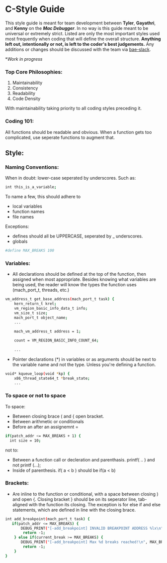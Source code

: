 # C-Style Guide
This style guide is meant for team development between **Tyler**, **Gayathri**, and **Kenny** on the ***Mac Debugger***. In no way is this guide meant to be universal or extremely strict. Listed are only the most important styles used most frequently when coding that will define the overall structure. **Anything left out, intentionally or not, is left to the coder's best judgements.** Any additions or changes should be discussed with the team via [bae-slack]. 
  
**Work in progress*  
  
### Top Core Philosophies:  
1. Maintainability  
2. Consistency  
3. Readability  
4. Code Density  
  
With maintainability taking priority to all coding styles preceding it.  
### Coding 101:  
All functions should be readable and obvious. When a function gets too complicated, use seperate functions to augment that.  
  
## Style:  
### Naming Conventions:  
When in doubt: lower-case seperated by underscores. Such as:  
```sh
int this_is_a_variable;
```
  
To name a few, this should adhere to  
- local variables  
- function names  
- file names  
  
Exceptions:  
- defines should all be UPPERCASE, seperated by _ underscores.  
- globals  
```sh
#define MAX_BREAKS 100
```  
  
### Variables:  
- All declarations should be defined at the top of the function, then assigned when most appropriate. Besides knowing what variables are being used, the reader will know the types the function uses (mach_port_t, threads, etc.)  
  
```sh
vm_address_t get_base_address(mach_port_t task) {
    kern_return_t kret;
    vm_region_basic_info_data_t info;
    vm_size_t size;
    mach_port_t object_name;
    ...
    
    mach_vm_address_t address = 1;

    count = VM_REGION_BASIC_INFO_COUNT_64;
    
    ...
```
- Pointer declarations (*) in variables or as arguments should be next to the variable name and not the type. Unless you're defining a function.  
```sh
void* kqueue_loop(void *kp) {
    x86_thread_state64_t *break_state;
    ...
```
  
### To    space or not to space  
To space:  
- Between closing brace ( and { open bracket.  
- Between arithmetic or conditionals  
- Before an after an assignemnt =  
```sh
if(patch_addr <= MAX_BREAKS + 1) {
  int size = 10;
```  
  
not to:  
- Between a function call or decleration and parenthasis. printf( .. ) and not printf (...);  
- Inside of parenthesis. if( a < b ) should be if(a < b)  
### Brackets:  
- Are inline to the function or conditional, with a space between closing ) and open {. Closing bracket } should be on its seperator line, tab-aligned with the function its closing. The exception is for else if and else statements, which are defined in line with the closing brace.  
```sh
int add_breakpoint(mach_port_t task) {
   if(patch_addr <= MAX_BREAKS) {
       DEBUG_PRINT("[-add_breakpoint] INVALID BREAKPOINT ADDRESS %lx\n", patch_addr);
        return -1;
    } else if(current_break >= MAX_BREAKS) {
       DEBUG_PRINT("[-add_breakpoint] Max %d breaks reached!\n", MAX_BREAKS);
        return -1;
    }
}
```
[bae-slack]: <https://bae-labs.slack.com/messages/macdebug/>